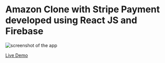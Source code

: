 # Amazon Clone with Stripe Payment developed using React JS and Firebase

![screenshot of the app](https://raw.githubusercontent.com/praveenorugantitech/praveenorugantitech-reactjs-projects/master/praveenorugantitech-amazon-clone/src/images/screenshot.PNG "Amazon Clone")


[Live Demo](https://praveenoruganti-amaz.firebaseapp.com/)




